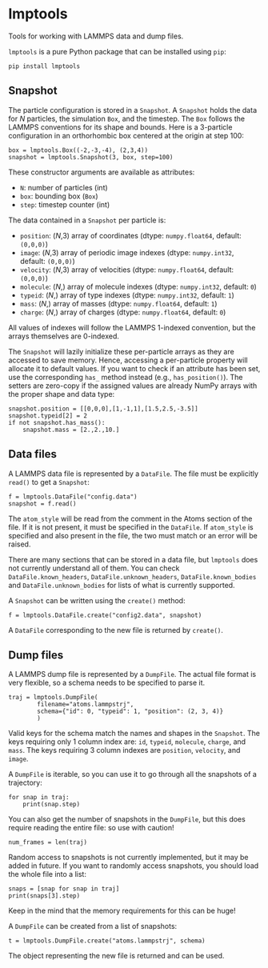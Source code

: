# lmptools

Tools for working with LAMMPS data and dump files.

`lmptools` is a pure Python package that can be installed using `pip`:

    pip install lmptools

## Snapshot

The particle configuration is stored in a `Snapshot`. A `Snapshot` holds the
data for *N* particles, the simulation `Box`, and the timestep. The `Box` follows
the LAMMPS conventions for its shape and bounds. Here is a 3-particle
configuration in an orthorhombic box centered at the origin at step 100:

    box = lmptools.Box((-2,-3,-4), (2,3,4))
    snapshot = lmptools.Snapshot(3, box, step=100)

These constructor arguments are available as attributes:

- `N`: number of particles (int)
- `box`: bounding box (`Box`)
- `step`: timestep counter (int)

The data contained in a `Snapshot` per particle is:

- `position`: (*N*,3) array of coordinates (dtype: `numpy.float64`, default: `(0,0,0)`)
- `image`: (*N*,3) array of periodic image indexes (dtype: `numpy.int32`, default: `(0,0,0)`)
- `velocity`: (*N*,3) array of velocities (dtype: `numpy.float64`, default: `(0,0,0)`)
- `molecule`: (*N*,) array of molecule indexes (dtype: `numpy.int32`, default: `0`)
- `typeid`: (*N*,) array of type indexes (dtype: `numpy.int32`, default: `1`)
- `mass`: (*N*,) array of masses (dtype: `numpy.float64`, default: `1`)
- `charge`: (*N*,) array of charges (dtype: `numpy.float64`, default: `0`)

All values of indexes will follow the LAMMPS 1-indexed convention, but the
arrays themselves are 0-indexed.

The `Snapshot` will lazily initialize these per-particle arrays as they are
accessed to save memory. Hence, accessing a per-particle property will allocate
it to default values. If you want to check if an attribute has been set, use the
corresponding `has_` method instead (e.g., `has_position()`). The setters are
zero-copy if the assigned values are already NumPy arrays with the proper shape
and data type:

    snapshot.position = [[0,0,0],[1,-1,1],[1.5,2.5,-3.5]]
    snapshot.typeid[2] = 2
    if not snapshot.has_mass():
        snapshot.mass = [2.,2.,10.]

## Data files

A LAMMPS data file is represented by a `DataFile`. The file must be explicitly
`read()` to get a `Snapshot`:

    f = lmptools.DataFile("config.data")
    snapshot = f.read()

The `atom_style` will be read from the comment in the Atoms section
of the file. If it is not present, it must be specified in the `DataFile`.
If `atom_style` is specified and also present in the file, the two must match
or an error will be raised.

There are many sections that can be stored in a data file, but `lmptools` does
not currently understand all of them. You can check `DataFile.known_headers`,
`DataFile.unknown_headers`, `DataFile.known_bodies` and `DataFile.unknown_bodies`
for lists of what is currently supported.

A `Snapshot` can be written using the `create()` method:

    f = lmptools.DataFile.create("config2.data", snapshot)

A `DataFile` corresponding to the new file is returned by `create()`.

## Dump files

A LAMMPS dump file is represented by a `DumpFile`. The actual file format is
very flexible, so a schema needs to be specified to parse it.

    traj = lmptools.DumpFile(
            filename="atoms.lammpstrj",
            schema={"id": 0, "typeid": 1, "position": (2, 3, 4)}
            )

Valid keys for the schema match the names and shapes in the `Snapshot`. The
keys requiring only 1 column index are: `id`, `typeid`, `molecule`, `charge`,
and `mass`. The keys requiring 3 column indexes are `position`, `velocity`,
and `image`.

A `DumpFile` is iterable, so you can use it to go through all the snapshots
of a trajectory:

    for snap in traj:
        print(snap.step)

You can also get the number of snapshots in the `DumpFile`, but this does
require reading the entire file: so use with caution!

    num_frames = len(traj)

Random access to snapshots is not currently implemented, but it may be added
in future. If you want to randomly access snapshots, you should load the
whole file into a list:

    snaps = [snap for snap in traj]
    print(snaps[3].step)

Keep in the mind that the memory requirements for this can be huge!

A `DumpFile` can be created from a list of snapshots:

    t = lmptools.DumpFile.create("atoms.lammpstrj", schema)

The object representing the new file is returned and can be used.
